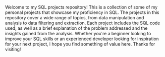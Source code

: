 Welcome to my SQL projects repository! This is a collection of some of my personal projects that showcase my proficiency in SQL. 
The projects in this repository cover a wide range of topics, from data manipulation and analysis to data filtering and extraction. 
Each project includes the SQL code used, as well as a brief explanation of the problem addressed and the insights gained from the analysis. 
Whether you're a beginner looking to improve your SQL skills or an experienced developer looking for inspiration for your next project, 
I hope you find something of value here. Thanks for visiting!
